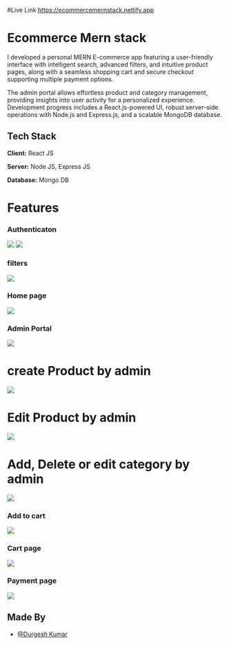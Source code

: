 #Live Link
https://ecommercemernstack.netlify.app
# Ecommerce Mern stack
I developed a personal MERN E-commerce app featuring a user-friendly interface with intelligent search, advanced filters, and intuitive product pages, along with a seamless shopping cart and secure checkout supporting multiple payment options.

The admin portal allows effortless product and category management, providing insights into user activity for a personalized experience. Development progress includes a React.js-powered UI, robust server-side operations with Node.js and Express.js, and a scalable MongoDB database.
## Tech Stack

**Client:** React JS

**Server:** Node JS, Express JS

**Database:** Mongo DB
  


  
# Features

### Authenticaton
![](https://github.com/Durgesh2008/ecommerceMernstack/blob/main/client/eapp/registeruser.png)
![](https://github.com/Durgesh2008/ecommerceMernstack/blob/main/client/eapp/login.png)
### filters
![](https://github.com/Durgesh2008/ecommerceMernstack/blob/main/client/eapp/filer2.png)
### Home page
![](https://github.com/Durgesh2008/ecommerceMernstack/blob/main/client/eapp/home.png)
### Admin Portal
![](https://github.com/Durgesh2008/ecommerceMernstack/blob/main/client/eapp/adminpage.png)
 
 # create Product by admin
![](https://github.com/Durgesh2008/ecommerceMernstack/blob/main/client/eapp/createProduct.png)
 # Edit Product by admin
![](https://github.com/Durgesh2008/ecommerceMernstack/blob/main/client/eapp/editProduct.png)
 # Add, Delete or edit category by admin
![](https://github.com/Durgesh2008/ecommerceMernstack/blob/main/client/eapp/addcattegory.png)
### Add to cart
![](https://github.com/Durgesh2008/ecommerceMernstack/blob/main/client/eapp/addtocart.png)
### Cart page
![](https://github.com/Durgesh2008/ecommerceMernstack/blob/main/client/eapp/cartpage.png)
### Payment  page
![](https://github.com/Durgesh2008/ecommerceMernstack/blob/main/client/eapp/payment.png)

## Made By

- [@Durgesh Kumar](https://github.com/Durgesh2008)

  